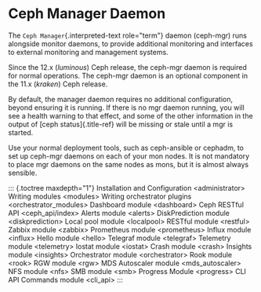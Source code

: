 # Ceph Manager Daemon

The `Ceph Manager`{.interpreted-text role="term"} daemon (ceph-mgr) runs
alongside monitor daemons, to provide additional monitoring and
interfaces to external monitoring and management systems.

Since the 12.x (*luminous*) Ceph release, the ceph-mgr daemon is
required for normal operations. The ceph-mgr daemon is an optional
component in the 11.x (*kraken*) Ceph release.

By default, the manager daemon requires no additional configuration,
beyond ensuring it is running. If there is no mgr daemon running, you
will see a health warning to that effect, and some of the other
information in the output of [ceph status]{.title-ref} will be missing
or stale until a mgr is started.

Use your normal deployment tools, such as ceph-ansible or cephadm, to
set up ceph-mgr daemons on each of your mon nodes. It is not mandatory
to place mgr daemons on the same nodes as mons, but it is almost always
sensible.

::: {.toctree maxdepth="1"}
Installation and Configuration \<administrator\> Writing modules
\<modules\> Writing orchestrator plugins \<orchestrator_modules\>
Dashboard module \<dashboard\> Ceph RESTful API \<ceph_api/index\>
Alerts module \<alerts\> DiskPrediction module \<diskprediction\> Local
pool module \<localpool\> RESTful module \<restful\> Zabbix module
\<zabbix\> Prometheus module \<prometheus\> Influx module \<influx\>
Hello module \<hello\> Telegraf module \<telegraf\> Telemetry module
\<telemetry\> Iostat module \<iostat\> Crash module \<crash\> Insights
module \<insights\> Orchestrator module \<orchestrator\> Rook module
\<rook\> RGW module \<rgw\> MDS Autoscaler module \<mds_autoscaler\> NFS
module \<nfs\> SMB module \<smb\> Progress Module \<progress\> CLI API
Commands module \<cli_api\>
:::
